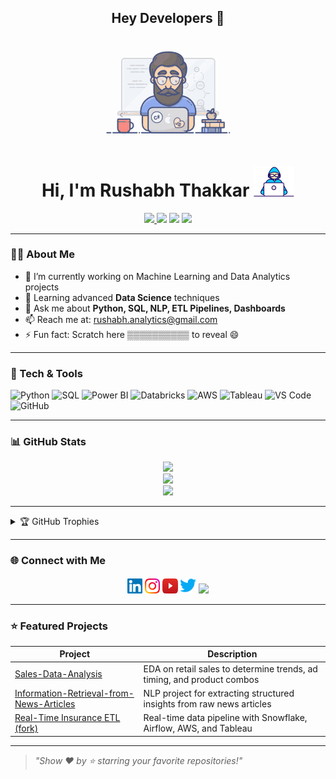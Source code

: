 <!-- Profile README -->

<div align="center">
  <h2>Hey Developers 👋</h2>
  <img src="https://github.com/rushabh1605/rushabh1605/blob/main/files/tenor.gif" alt="Welcome!" />
</div>

<h1 align="center">
  Hi, I'm Rushabh Thakkar <img src="https://github.com/rushabh1605/rushabh1605/blob/main/files/Developer.gif" width="65px" />
</h1>

<p align="center">
  <a href="https://github.com/rushabh1605">
    <img src="https://img.shields.io/badge/Hello,Programmer!-Welcome<3-orange.svg?style=flat&logo=github" />
  </a>
  <img src="https://komarev.com/ghpvc/?username=rushabh1605&color=blue" />
  <img src="https://img.shields.io/github/followers/rushabh1605?style=social" />
  <a href="https://www.linkedin.com/in/rushabhthakkar/">
    <img src="https://img.shields.io/badge/--linkedin?label=LinkedIn&logo=LinkedIn&style=social" />
  </a>
</p>

---

### 👨‍💻 About Me

- 🔭 I’m currently working on Machine Learning and Data Analytics projects  
- 🌱 Learning advanced **Data Science** techniques  
- 💬 Ask me about **Python, SQL, NLP, ETL Pipelines, Dashboards**  
- 📫 Reach me at: [rushabh.analytics@gmail.com](mailto:rushabh.analytics@gmail.com)  
- ⚡ Fun fact: Scratch here ▒▒▒▒▒▒▒▒▒▒ to reveal 😄  

---

### 🧰 Tech & Tools

![Python](https://img.shields.io/badge/-Python-3776AB?style=flat-square&logo=python&logoColor=white)
![SQL](https://img.shields.io/badge/-SQL-d8d3cd?style=flat-square&logo=microsoft-sql-server&logoColor=393e46)
![Power BI](https://img.shields.io/badge/-PowerBI-F2C811?style=flat-square&logo=powerbi&logoColor=000)
![Databricks](https://img.shields.io/badge/-Databricks-E65A2E?style=flat-square&logo=databricks&logoColor=white)
![AWS](https://img.shields.io/badge/-AWS-232F3E?style=flat-square&logo=amazon-aws)
![Tableau](https://img.shields.io/badge/-Tableau-E97627?style=flat-square&logo=tableau)
![VS Code](https://img.shields.io/badge/-VS%20Code-007ACC?style=flat-square&logo=visual-studio-code)
![GitHub](https://img.shields.io/badge/-GitHub-181717?style=flat-square&logo=github)

---

### 📊 GitHub Stats

<p align="center">
  <img src="https://github-readme-stats.vercel.app/api?username=rushabh1605&show_icons=true&theme=radical&title_color=FF69B4&layout=compact" />
  <br/>
  <img src="https://github-readme-streak-stats.herokuapp.com/?user=rushabh1605&theme=dark&hide_border=true" />
  <br/>
  <img src="https://github-readme-stats.vercel.app/api/top-langs/?username=rushabh1605&layout=compact&theme=highcontrast&langs_count=10" />
</p>

---

<details>
  <summary>🏆 GitHub Trophies</summary>
  <p align="center">
    <img src="https://github-profile-trophy.vercel.app/?username=rushabh1605&theme=juicyfresh&layout=compact" />
  </p>
</details>

---

### 🌐 Connect with Me

<p align="center">
  <a href="https://www.linkedin.com/in/rushabhthakkar/"><img src="https://github.com/rushabh1605/rushabh1605/blob/main/files/Linkedin.svg" width="24px" /></a>
  <a href="https://instagram.com/rushh_ab"><img src="https://github.com/rushabh1605/rushabh1605/blob/main/files/Instagram.svg" width="24px" /></a>
  <a href="https://www.youtube.com/channel/UCNNtlinMdc_3Ur__8UqjDTQ"><img src="https://github.com/rushabh1605/rushabh1605/blob/main/files/youtube.png" width="25px" height="23.5px" /></a>
  <a href="https://twitter.com/rushabht1605"><img src="https://github.com/rushabh1605/rushabh1605/blob/main/files/Twitter.svg" width="26px" /></a>
  <a href="mailto:rushabh.analytics@gmail.com">
    <img src="https://img.shields.io/badge/Gmail-D14836?style=for-the-badge&logo=gmail&logoColor=white" />
  </a>
</p>

---

### ⭐ Featured Projects

| Project | Description |
|--------|-------------|
| [Sales-Data-Analysis](https://github.com/rushabh1605/Sales-Data-Analysis) | EDA on retail sales to determine trends, ad timing, and product combos |
| [Information-Retrieval-from-News-Articles](https://github.com/rushabh1605/Information-Retrieval-from-News-Articles) | NLP project for extracting structured insights from raw news articles |
| [Real-Time Insurance ETL (fork)](https://github.com/rushabh1605/Real-Time-Insurance-claims-Data-ETL-Pipeline) | Real-time data pipeline with Snowflake, Airflow, AWS, and Tableau |

---

> _"Show ❤️ by ⭐ starring your favorite repositories!"_
